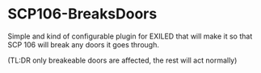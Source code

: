 # SCP106-BreaksDoors
Simple and kind of configurable plugin for EXILED that will make it so that SCP 106 will break any doors it goes through.

(TL:DR only breakeable doors are affected, the rest will act normally)
